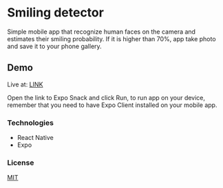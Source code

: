 # Smiling detector

Simple mobile app that recognize human faces on the camera
and estimates their smiling probability. If it is higher than
70%, app take photo and save it to your phone gallery.


## Demo

Live at: [LINK](https://snack.expo.io/@piotrrussw/smiling-app)

Open the link to Expo Snack and click Run, to run app on your device,
remember that you need to have Expo Client installed on
your mobile app.


### Technologies

* React Native
* Expo

### License

[MIT](https://en.wikipedia.org/wiki/MIT_License)

